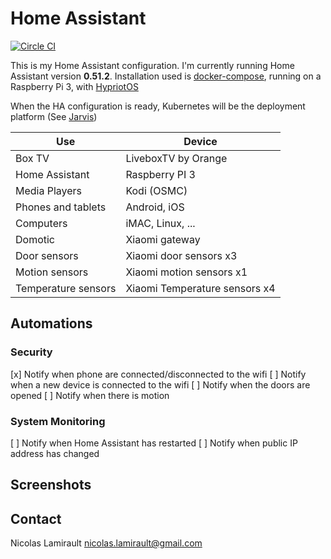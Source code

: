 # Home Assistant

[![Circle CI](https://circleci.com/gh/nlamirault/home-assistant-configuration/tree/master.svg?style=svg)](https://circleci.com/gh/nlamirault/home-assistant-configuration/tree/master)

This is my Home Assistant configuration.
I'm currently running Home Assistant version __0.51.2__. Installation used is [docker-compose](https://docs.docker.com/compose/), running on a Raspberry Pi 3, with [HypriotOS](https://blog.hypriot.com/downloads/)

When the HA configuration is ready, Kubernetes will be the deployment platform (See [Jarvis](https://github.com/zeiot/jarvis))

| Use                    | Device                         |
|------------------------|--------------------------------|
| Box TV                 | LiveboxTV by Orange            |
| Home Assistant         | Raspberry PI 3                 |
| Media Players          | Kodi (OSMC)                    |
| Phones and tablets     | Android, iOS                   |
| Computers              | iMAC, Linux, ...               |
| Domotic                | Xiaomi gateway                 |
| Door sensors           | Xiaomi door sensors x3         |
| Motion sensors         | Xiaomi motion sensors x1       |
| Temperature sensors    | Xiaomi Temperature sensors x4  |


## Automations

### Security

[x] Notify when phone are connected/disconnected to the wifi
[ ] Notify when a new device is connected to the wifi
[ ] Notify when the doors are opened
[ ] Notify when there is motion

### System Monitoring

[ ] Notify when Home Assistant has restarted
[ ] Notify when public IP address has changed

## Screenshots



## Contact

Nicolas Lamirault <nicolas.lamirault@gmail.com>

